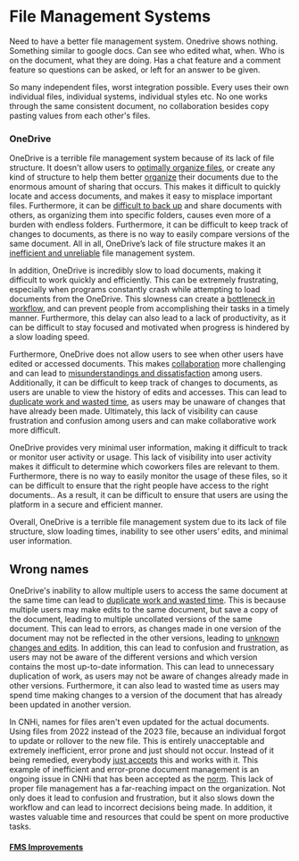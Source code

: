 # File Management Systems

Need to have a better file management system. Onedrive shows nothing. Something similar to google docs. Can see who edited what, when. Who is on the document, what they are doing. Has a chat feature and a comment feature so questions can be asked, or left for an answer to be given.

So many independent files, worst integration possible. Every uses their own individual files, individual systems, individual styles etc. No one works through the same consistent document, no collaboration besides copy pasting values from each other's files.

### OneDrive
OneDrive is a terrible file management system because of its lack of file structure. It doesn't allow users to [optimally organize files](Efficiency.md), or create any kind of structure to help them better [organize](Efficiency.md) their documents due to the enormous amount of sharing that occurs. This makes it difficult to quickly locate and access documents, and makes it easy to misplace important files. Furthermore, it can be [difficult to back up](Lack%20of%20Backup.md) and share documents with others, as organizing them into specific folders, causes even more of a burden with endless folders. Furthermore, it can be difficult to keep track of changes to documents, as there is no way to easily compare versions of the same document. All in all, OneDrive’s lack of file structure makes it an [inefficient and unreliable](Unintuitive.md) file management system.

In addition, OneDrive is incredibly slow to load documents, making it difficult to work quickly and efficiently. This can be extremely frustrating, especially when programs constantly crash while attempting to load documents from the OneDrive. This slowness can create a [bottleneck in workflow](Efficiency.md), and can prevent people from accomplishing their tasks in a timely manner. Furthermore, this delay can also lead to a lack of productivity, as it can be difficult to stay focused and motivated when progress is hindered by a slow loading speed.

Furthermore, OneDrive does not allow users to see when other users have edited or accessed documents. This makes [collaboration](Collaboration.md) more challenging and can lead to [misunderstandings and dissatisfaction](Efficiency.md) among users. Additionally, it can be difficult to keep track of changes to documents, as users are unable to view the history of edits and accesses. This can lead to [duplicate work and wasted time](Efficiency.md), as users may be unaware of changes that have already been made. Ultimately, this lack of visibility can cause frustration and confusion among users and can make collaborative work more difficult.

OneDrive provides very minimal user information, making it difficult to track or monitor user activity or usage. This lack of visibility into user activity makes it difficult to determine which coworkers files are relevant to them. Furthermore, there is no way to easily monitor the usage of these files, so it can be difficult to ensure that the right people have access to the right documents.. As a result, it can be difficult to ensure that users are using the platform in a secure and efficient manner.

Overall, OneDrive is a terrible file management system due to its lack of file structure, slow loading times, inability to see other users’ edits, and minimal user information.

## Wrong names
OneDrive's inability to allow multiple users to access the same document at the same time can lead to [duplicate work and wasted time](Efficiency.md). This is because multiple users may make edits to the same document, but save a copy of the document, leading to multiple uncollated versions of the same document. This can lead to errors, as changes made in one version of the document may not be reflected in the other versions, leading to [unknown changes and edits](Lack%20of%20Communication.md). In addition, this can lead to confusion and frustration, as users may not be aware of the different versions and which version contains the most up-to-date information. This can lead to unnecessary duplication of work, as users may not be aware of changes already made in other versions. Furthermore, it can also lead to wasted time as users may spend time making changes to a version of the document that has already been updated in another version.

In CNHi, names for files aren't even updated for the actual documents. Using files from 2022 instead of the 2023 file, because an individual forgot to update or rollover to the new file. This is entirely unacceptable and extremely inefficient, error prone and just should not occur. Instead of it being remedied, everybody [just accepts](Unintuitive.md) this and works with it. This example of inefficient and error-prone document management is an ongoing issue in CNHi that has been accepted as the [norm](Company%20Culture.md). This lack of proper file management has a far-reaching impact on the organization. Not only does it lead to confusion and frustration, but it also slows down the workflow and can lead to incorrect decisions being made. In addition, it wastes valuable time and resources that could be spent on more productive tasks.

#### [FMS Improvements](../Improvements/FMS%20Improvements.md)